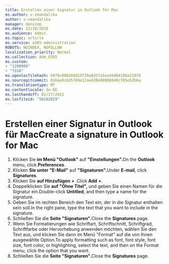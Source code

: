 ```yaml
---
title: Erstellen einer Signatur in Outlook für Mac
ms.author: v-smandalika
author: v-smandalika
manager: dansimp
ms.date: 12/18/2020
ms.audience: Admin
ms.topic: article
ms.service: o365-administration
ROBOTS: NOINDEX, NOFOLLOW
localization_priority: Normal
ms.collection: Adm_O365
ms.custom:
- "1200009"
- "7310"
ms.openlocfilehash: b970c008268d15f39a8d37a5ea44488198a21070
ms.sourcegitcommit: 616ae0cbd5769e12ae428e00088840cf05e52b6a
ms.translationtype: MT
ms.contentlocale: de-DE
ms.lasthandoff: 02/17/2021
ms.locfileid: "50282829"
---
```

# <a name="create-a-signature-in-outlook-for-mac"></a><span data-ttu-id="147cf-102">Erstellen einer Signatur in Outlook für Mac</span><span class="sxs-lookup"><span data-stu-id="147cf-102">Create a signature in Outlook for Mac</span></span>

1.  <span data-ttu-id="147cf-103">Klicken Sie **im Menü "Outlook"** auf **"Einstellungen".**</span><span class="sxs-lookup"><span data-stu-id="147cf-103">On the **Outlook** menu, click **Preferences**.</span></span>
2.  <span data-ttu-id="147cf-104">Klicken **Sie unter "E-Mail"** auf **"Signaturen".**</span><span class="sxs-lookup"><span data-stu-id="147cf-104">Under **E-mail**, click **Signatures**.</span></span>
3.  <span data-ttu-id="147cf-105">Klicken Sie **auf Hinzufügen** **+** .</span><span class="sxs-lookup"><span data-stu-id="147cf-105">Click **Add** **+**.</span></span>
4.  <span data-ttu-id="147cf-106">Doppelklicken Sie **auf "Ohne Titel",** und geben Sie einen Namen für die Signatur ein.</span><span class="sxs-lookup"><span data-stu-id="147cf-106">Double-click **Untitled**, and then type a name for the signature.</span></span>
5.  <span data-ttu-id="147cf-107">Geben Sie im rechten Bereich den Text ein, der in die Signatur enthalten sein soll.</span><span class="sxs-lookup"><span data-stu-id="147cf-107">In the right pane, type the text that you want to include in the signature.</span></span>
6.  <span data-ttu-id="147cf-108">Schließen Sie die **Seite "Signaturen".**</span><span class="sxs-lookup"><span data-stu-id="147cf-108">Close the **Signatures** page.</span></span>
7.  <span data-ttu-id="147cf-109">Wenn Sie Formatierungen wie Schriftart, Schriftschnitt, Schriftgrad, Schriftfarbe oder Hervorhebung anwenden möchten, wählen Sie den Text aus, und klicken Sie dann im Menü "Format" auf die von Ihnen ausgewählte Option.</span><span class="sxs-lookup"><span data-stu-id="147cf-109">To apply formatting such as font, font style, font size, font color, or highlighting, select the text, and then on the Format menu, click the option that you want.</span></span>
8.  <span data-ttu-id="147cf-110">Schließen Sie die **Seite "Signaturen".**</span><span class="sxs-lookup"><span data-stu-id="147cf-110">Close the **Signatures** page.</span></span>
